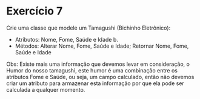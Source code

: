 # Exercício 7

Crie uma classe que modele um Tamagushi (Bichinho Eletrônico):

- Atributos: Nome, Fome, Saúde e Idade b.
- Métodos: Alterar Nome, Fome, Saúde e Idade; Retornar Nome, Fome, Saúde e Idade

Obs: Existe mais uma informação que devemos levar em consideração, o Humor do nosso tamagushi, este humor é uma combinação entre os atributos Fome e Saúde, ou seja, um campo calculado, então não devemos criar um atributo para armazenar esta informação por que ela pode ser calculada a qualquer momento.
